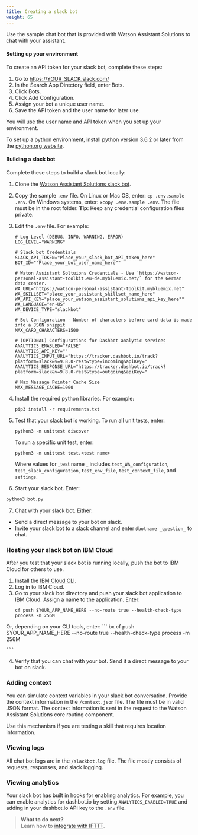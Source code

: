 ```yaml
---
title: Creating a slack bot
weight: 65
---
```

Use the sample chat bot that is provided with Watson Assistant Solutions to chat with your assistant.

#### Setting up your environment

To create an API token for your slack bot, complete these steps:

1. Go to https://YOUR_SLACK.slack.com/
2. In the Search App Directory field, enter Bots.
3. Click Bots.
4. Click Add Configuration.
5. Assign your bot a unique user name.
6. Save the API token and the user name for later use.

You will use the user name and API token when you set up your environment.

To set up a python environment, install python version 3.6.2 or later from the [python.org website](http://www.python.org/download/).


#### Building a slack bot

Complete these steps to build a slack bot locally:

1. Clone the [Watson Assistant Solutions slack bot](https://github.com/Watson-Personal-Assistant/simple_WA_slackbot).
2. Copy the sample `.env` file.  On Linux or Mac OS, enter: `cp .env.sample .env`.  On Windows systems, enter: `xcopy .env.sample .env`. The file must be in the root folder. **Tip**: Keep any credential configuration files private.
3. Edit the `.env` file.  For example:
    
    ```
    # Log Level (DEBUG, INFO, WARNING, ERROR)
    LOG_LEVEL="WARNING"

    # Slack bot Credentials
    SLACK_API_TOKEN="Place_your_slack_bot_API_token_here"
    BOT_ID=""Place_your_bot_user_name_here""

    # Waton Assistant Soltuions Credentials - Use `https://watson-personal-assistant-toolkit.eu-de.mybluemix.net/` for the German data center.
    WA_URL="https://watson-personal-assistant-toolkit.mybluemix.net"
    WA_SKILLSET="place_your_assistant_skillset_name_here"
    WA_API_KEY="place_your_watson_assistant_solutions_api_key_here""
    WA_LANGUAGE="en-US"
    WA_DEVICE_TYPE="slackbot"

    # Bot Configuration - Number of characters before card data is made into a JSON snippit
    MAX_CARD_CHARACTERS=1500

    # (OPTIONAL) Configurations for Dashbot analytic services 
    ANALYTICS_ENABLED="FALSE"
    ANALYTICS_API_KEY=""
    ANALYTICS_INPUT_URL="https://tracker.dashbot.io/track?platform=slack&v=9.8.0-rest&type=incoming&apiKey="
    ANALYTICS_RESPONSE_URL="https://tracker.dashbot.io/track?platform=slack&v=9.8.0-rest&type=outgoing&apiKey="

    # Max Message Pointer Cache Size
    MAX_MESSAGE_CACHE=1000

    ```
4. Install the required python libraries. For example:
    ```
    pip3 install -r requirements.txt

    ```
5. Test that your slack bot is working. To run all unit tests, enter:
    ```
    python3 -m unittest discover

    ```
    To run a specific unit test, enter:

    ```
    python3 -m unittest test.<test name> 

    ```
    Where values for _test name _ includes `test_WA_configuration`, `test_slack_configuration`, `test_env_file`, `test_context_file`, and `settings`. 
6. Start your slack bot. Enter:
```sh
python3 bot.py
```
7. Chat with your slack bot. Either:
- Send a direct message to your bot on slack.
- Invite your slack bot to a slack channel and enter `@botname _question_` to chat.  

### Hosting your slack bot on IBM Cloud

After you test that your slack bot is running locally, push the bot to IBM Cloud for others to use.

1. Install the [IBM Cloud CLI](https://console.bluemix.net/docs/cli/index.html#cli).
2. Log in to IBM Cloud.
3.  Go to your slack bot directory and push your slack bot application to IBM Cloud.  Assign a name to the application. Enter:
    ```
    cf push $YOUR_APP_NAME_HERE --no-route true --health-check-type process -m 256M
    ```
Or, depending on your CLI tools, enter:
    ```
    bx cf push $YOUR_APP_NAME_HERE --no-route true --health-check-type process -m 256M

    ```
4. Verify that you can chat with your bot. Send it a direct message to your bot on slack.

### Adding context
You can simulate context variables in your slack bot conversation.  Provide the context information in the `/context.json` file. The file must be in valid JSON format. The context information is sent in the request to the Watson Assistant Solutions core routing component.  

Use this mechanism if you are testing a skill that requires location information.

### Viewing logs

All chat bot logs are in the `/slackbot.log` file. The file mostly consists of requests, responses, and slack logging.

### Viewing analytics

Your slack bot has built in hooks for enabling analytics. For example, you can enable analytics for dashbot.io by setting `ANALYTICS_ENABLED=TRUE` and adding in your dashbot.io API key to the `.env` file.  

> **What to do next?**<br/>
Learn how to [integrate with IFTTT]({{site.baseurl}}/ifttt/what-is-ifttt).
